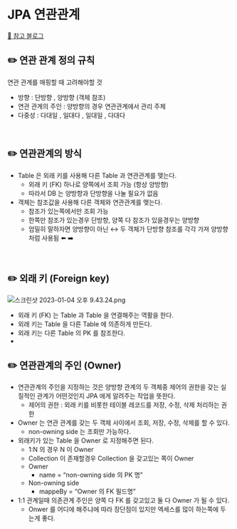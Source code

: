 # JPA 연관관계

[🔗 참고 블로그](https://jeong-pro.tistory.com/231)

## ✏️ 연관 관계 정의 규칙

연관 관계를 매핑할 때 고려해야할 것

- 방향 : 단방향 , 양방향 (객체 참조)
- 연관 관계의 주인 : 양방향의 경우 연관관계에서 관리 주체
- 다중성 : 다대일 , 일대다 , 일대일 , 다대다

<br>

## ✏️ 연관관계의 방식

- Table 은 외래 키를 사용해 다른 Table 과 연관관계를 맺는다.
    - 외래 키 (FK) 하나로 양쪽에서 조회 가능 (항상 양방향)
    - 따라서 DB 는 양방향과 단방향을 나눌 필요가 없음
- 객체는 참조값을 사용해 다른 객체와 연관관계를 맺는다.
    - 참조가 있는쪽에서만 조회 가능
    - 한쪽만 참조가 있는경우 단방향, 양쪽 다 참조가 있을경우는 양방향
    - 엄밀히 말하자면 양방향이 아닌 ↔️ 두 객체가 단방향 참조를 각각 가져 양방향 처럼 사용됨 ⬅️ ➡️

<br>

## ✏️ 외래 키 (Foreign key)

![스크린샷 2023-01-04 오후 9.43.24.png](JPA%20%E1%84%8B%E1%85%A7%E1%86%AB%E1%84%80%E1%85%AA%E1%86%AB%E1%84%80%E1%85%AA%E1%86%AB%E1%84%80%E1%85%A8%20f750dbdfa04b4c71921d98d571fedbae/%25E1%2584%2589%25E1%2585%25B3%25E1%2584%258F%25E1%2585%25B3%25E1%2584%2585%25E1%2585%25B5%25E1%2586%25AB%25E1%2584%2589%25E1%2585%25A3%25E1%2586%25BA_2023-01-04_%25E1%2584%258B%25E1%2585%25A9%25E1%2584%2592%25E1%2585%25AE_9.43.24.png)

- 외래 키 (FK) 는 Table 과 Table 을 연결해주는 역활을 한다.
- 외래 키는 Table 을 다른 Table 에 의존하게 만든다.
- 외래 키는 다른 Table 의 PK 를 참조한다.
- <br>

## ✏️ 연관관계의 주인 (Owner)

- 연관관계의 주인을 지정하는 것은 양방향 관계의 두 객체중 제어의 권한을 갖는 실질적인 관계가 어떤것인지 JPA 에게 알려주는 작업을 뜻한다.
    - 제어의 권한 : 외래 키를 비롯한 테이블 레코드를 저장, 수정, 삭제 처리하는 권한
- Owner 는 연관 관계를 갖는 두 객체 사이에서 조회, 저장, 수정, 삭제를 할 수 있다.
    - non-owning side 는 조회만 가능하다.
- 외래키가 있는 Table 을 Owner 로 지정해주면 된다.
    - 1:N 의 경우 N 이 Owner
    - Collection 이 존재할경우 Collection 을 갖고있는 쪽이 Owner
    - Owner
        - name = “non-owning side 의 PK 명”
    - Non-owning side
        - mappeBy = “Owner 의 FK 필드명”
- 1:1 관계일때 의존관계 주인은 양쪽 다 FK 를 갖고있고 둘 다 Owner 가 될 수 있다.
    - Onwer 를 어디에 해주냐에 따라 장단점이 있지만 엑세스를 많이 하는쪽에 두는게 좋다.